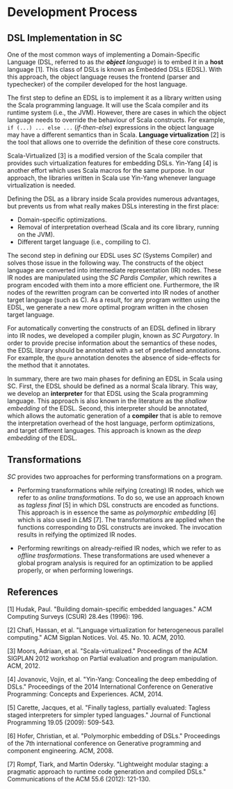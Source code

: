 Development Process
===================


## DSL Implementation in SC

One of the most common ways of implementing a Domain-Specific Language (DSL, referred to as _the **object** language_) is to embed it in a **host** language [1]. This class of DSLs is known as Embedded DSLs (EDSL). With this approach, the object language reuses the frontend (parser and typechecker) of the compiler developed for the host language. 

The first step to define an EDSL is to implement it as a library written using the Scala programming language. It will use the Scala compiler and its runtime system (i.e., the JVM). However, there are cases in which the object language needs to override the behaviour of Scala constructs. For example, `if (...) ... else ...` (*if-then-else*) expressions in the object language may have a different semantics than in Scala. **Language virtualization** [2] is the tool that allows one to override the definition of these core constructs.

Scala-Virtualized [3] is a modified version of the Scala compiler that provides such virtualization features for embedding DSLs. Yin-Yang [4] is another effort which uses Scala macros for the same purpose. In our approach, the libraries written in Scala use Yin-Yang whenever language virtualization is needed.

Defining the DSL as a library inside Scala provides numerous advantages, but prevents us from what really makes DSLs interesting in the first place:
 * Domain-specific optimizations.
 * Removal of interpretation overhead (Scala and its core library, running on the JVM).
 * Different target language (i.e., compiling to C).

The second step in defining our EDSL uses *SC* (Systems Compiler) and solves those issue in the following way. The constructs of the object language are converted into intermediate representation (IR) nodes. These IR nodes are manipulated using the *SC Pardis Compiler*, which rewrites a program encoded with them into a more efficient one. Furthermore, the IR nodes of the rewritten program can be converted into IR nodes of another target language (such as C). As a result, for any program written using the EDSL, we generate a new more optimal program written in the chosen target language.

For automatically converting the constructs of an EDSL defined in library into IR nodes, we developed a compiler plugin, known as *SC Purgatory*. In order to provide precise information about the semantics of these nodes, the EDSL library should be annotated with a set of predefined annotations. For example, the `@pure` annotation denotes the absence of side-effects for the method that it annotates.

In summary, there are two main phases for defining an EDSL in Scala using SC. First, the EDSL should be defined as a normal Scala library. This way, we develop an **interpreter** for that EDSL using the Scala programming language. This approach is also known in the literature as the *shallow embedding* of the EDSL. Second, this interpreter should be annotated, which allows the automatic generation of a **compiler** that is able to remove the interpretation overhead of the host language, perform optimizations, and target different languages. This approach is known as the *deep embedding* of the EDSL.


## Transformations

*SC* provides two approaches for performing transformations on a program.

 - Performing transformations while reifying (creating) IR nodes, 
which we refer to as *online transformations*. 
To do so, we use an approach known as *tagless final* [5] in which DSL constructs are encoded as functions.
This approach is in essence the same as *polymorphic embedding* [6] which is also used in *LMS* [7].
The transformations are applied when the functions corresponding to DSL constructs are invoked. The invocation results in reifying the optimized IR nodes.

 - Performing rewritings on already-reified IR nodes, which we refer to as *offline trasformations*. These transformations
are used whenever a global program analysis is required for an optimization to be applied properly, or when performing lowerings.


## References

[1] Hudak, Paul. "Building domain-specific embedded languages." ACM Computing Surveys (CSUR) 28.4es (1996): 196.

[2] Chafi, Hassan, et al. "Language virtualization for heterogeneous parallel computing." ACM Sigplan Notices. Vol. 45. No. 10. ACM, 2010.

[3] Moors, Adriaan, et al. "Scala-virtualized." Proceedings of the ACM SIGPLAN 2012 workshop on Partial evaluation and program manipulation. ACM, 2012.

[4] Jovanovic, Vojin, et al. "Yin-Yang: Concealing the deep embedding of DSLs." Proceedings of the 2014 International Conference on Generative Programming: Concepts and Experiences. ACM, 2014.

[5] Carette, Jacques, et al. "Finally tagless, partially evaluated: Tagless staged interpreters for simpler typed languages." Journal of Functional Programming 19.05 (2009): 509-543.

[6] Hofer, Christian, et al. "Polymorphic embedding of DSLs." Proceedings of the 7th international conference on Generative programming and component engineering. ACM, 2008.

[7] Rompf, Tiark, and Martin Odersky. "Lightweight modular staging: a pragmatic approach to runtime code generation and compiled DSLs." Communications of the ACM 55.6 (2012): 121-130.
